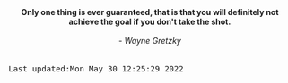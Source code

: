 
<div align="center"><b><span>Only one thing is ever guaranteed, that is that you will definitely not achieve the goal if you don't take the shot.</span></b><br><br><i> - Wayne Gretzky</i></div>
<br><br><kbd>Last updated:Mon May 30 12:25:29 2022</kbd>